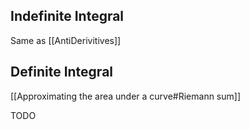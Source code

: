 
## Indefinite Integral
Same as [[AntiDerivitives]]
## Definite Integral
[[Approximating the area under a curve#Riemann sum]]

TODO
